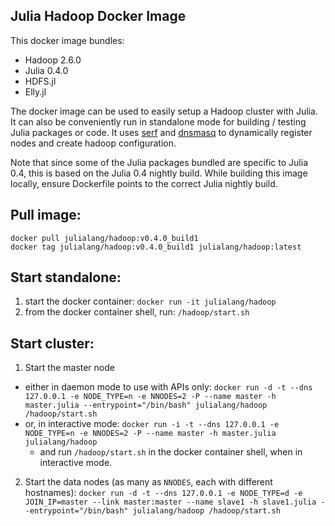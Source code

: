 ## Julia Hadoop Docker Image

This docker image bundles: 
- Hadoop 2.6.0 
- Julia 0.4.0 
- HDFS.jl
- Elly.jl

The docker image can be used to easily setup a Hadoop cluster with Julia. It can also be conveniently run in standalone mode for building / testing Julia packages or code.
It uses [serf](https://www.serfdom.io/) and [dnsmasq](http://en.wikipedia.org/wiki/Dnsmasq) to dynamically register nodes and create hadoop configuration.

Note that since some of the Julia packages bundled are specific to Julia 0.4, this is based on the Julia 0.4 nightly build. While building this image locally, ensure 
Dockerfile points to the correct Julia nightly build.

## Pull image:
````
docker pull julialang/hadoop:v0.4.0_build1
docker tag julialang/hadoop:v0.4.0_build1 julialang/hadoop:latest
````

## Start standalone:
1. start the docker container: `docker run -it julialang/hadoop`
2. from the docker container shell, run: `/hadoop/start.sh`

## Start cluster:
1. Start the master node
  - either in daemon mode to use with APIs only: `docker run -d -t --dns 127.0.0.1 -e NODE_TYPE=n -e NNODES=2 -P --name master -h master.julia --entrypoint="/bin/bash" julialang/hadoop /hadoop/start.sh`
  - or, in interactive mode: `docker run -i -t --dns 127.0.0.1 -e NODE_TYPE=n -e NNODES=2 -P --name master -h master.julia julialang/hadoop`
    - and run `/hadoop/start.sh` in the docker container shell, when in interactive mode.
2. Start the data nodes (as many as `NNODES`, each with different hostnames):
`docker run -d -t --dns 127.0.0.1 -e NODE_TYPE=d -e JOIN_IP=master --link master:master --name slave1 -h slave1.julia --entrypoint="/bin/bash" julialang/hadoop /hadoop/start.sh`

